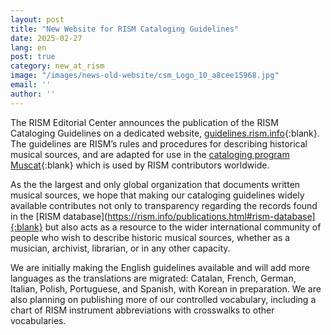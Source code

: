 ```yaml
---
layout: post
title: "New Website for RISM Cataloging Guidelines"
date: 2025-02-27
lang: en
post: true
category: new_at_rism
image: "/images/news-old-website/csm_Logo_10_a8cee15968.jpg"
email: ''
author: ''
---
```


The RISM Editorial Center announces the publication of the RISM Cataloging Guidelines on a dedicated website, [guidelines.rism.info](https://guidelines.rism.info/){:blank}. The guidelines are RISM’s rules and procedures for describing historical musical sources, and are adapted for use in the [cataloging program Muscat](https://rism.info/community/muscat.html){:blank} which is used by RISM contributors worldwide.

As the the largest and only global organization that documents written musical sources, we hope that making our cataloging guidelines widely available contributes not only to transparency regarding the records found in the [RISM database](https://rism.info/publications.html#rism-database]{:blank} but also acts as a resource to the wider international community of people who wish to describe historic musical sources, whether as a musician, archivist, librarian, or in any other capacity.  

We are initially making the English guidelines available and will add more languages as the translations are migrated: Catalan, French, German, Italian, Polish, Portuguese, and Spanish, with Korean in preparation. We are also planning on publishing more of our controlled vocabulary, including a chart of RISM instrument abbreviations with crosswalks to other vocabularies.
